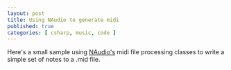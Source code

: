 ```yaml
---
layout: post
title: Using NAudio to generate midi
published: true
categories: [ csharp, music, code ]
---
```


Here's a small sample using [NAudio's](http://naudio.codeplex.com/) midi 
file processing classes to write a simple set of notes to a .mid file.

<script src="https://gist.github.com/deejaygraham/2250ce39438e2aeef558.js"></script>



